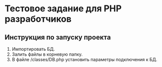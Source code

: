# Тестовое задание для PHP разработчиков
## Инструкция по запуску проекта
1. Импортировать БД.
2. Залить файлы в корневую папку.
3. В файле /classes/DB.php установить параметры подключения к БД. 

